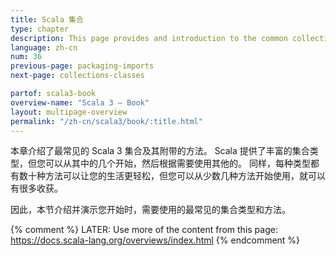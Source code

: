 ```yaml
---
title: Scala 集合
type: chapter
description: This page provides and introduction to the common collections classes and their methods in Scala 3.
language: zh-cn
num: 36
previous-page: packaging-imports
next-page: collections-classes

partof: scala3-book
overview-name: "Scala 3 — Book"
layout: multipage-overview
permalink: "/zh-cn/scala3/book/:title.html"
---
```



本章介绍了最常见的 Scala 3 集合及其附带的方法。
Scala 提供了丰富的集合类型，但您可以从其中的几个开始，然后根据需要使用其他的。
同样，每种类型都有数十种方法可以让您的生活更轻松，但您可以从少数几种方法开始使用，就可以有很多收获。

因此，本节介绍并演示您开始时，需要使用的最常见的集合类型和方法。

{% comment %}
LATER: Use more of the content from this page:
       https://docs.scala-lang.org/overviews/index.html
{% endcomment %}




